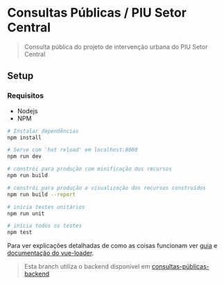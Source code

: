 # Consultas Públicas / PIU Setor Central

> Consulta pública do projeto de intervenção urbana do PIU Setor Central

## Setup
### Requisitos
* Nodejs 
* NPM

``` bash
# Instalar dependências
npm install

# Serve com 'hot reload' em localhost:8080
npm run dev

# constrói para produção com minificação dos recursos
npm run build

# constrói para produção e visualização dos recursos construídos
npm run build --report

# inicia testes unitários
npm run unit

# inicia todos os testes
npm test
```

Para ver explicações detalhadas de como as coisas funcionam ver [guia](http://vuejs-templates.github.io/webpack/) e [documentação do vue-loader](http://vuejs.github.io/vue-loader).

> Esta branch utiliza o backend disponível em [consultas-públicas-backend](https://github.com/SPURB/consultas-publicas-backend)